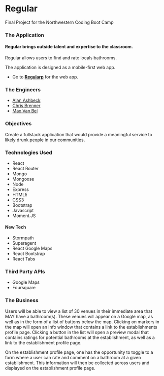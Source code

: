 # Regular
Final Project for the Northwestern Coding Boot Camp
### The Application

#### Regular brings outside talent and expertise to the classroom.

Regular allows users to find and rate locals bathrooms. 

The application is designed as a mobile-first web app.

* Go to [**Regularp**](https://Regular-app.herokuapp.com/) for the web app.

### The Engineers

* [Alan Ashbeck](https://github.com/a-ashbeck)
* [Chris Brenner](https://github.com/cbrenner04)
* [Max Van Bel](https://github.com/mdvb1001)

### Objectives

Create a fullstack application that would provide a meaningful service to likely drunk people in our communities.

### Technologies Used

* React
* React Router
* Mongo
* Mongoose
* Node
* Express
* HTML5
* CSS3
* Bootstrap
* Javascript
* Moment.JS

#### New Tech

* Stormpath
* Superagent
* React Google Maps
* React Bootstrap
* React Tabs

### Third Party APIs

* Google Maps
* Foursquare

### The Business

Users will be able to view a list of 30 venues in their immediate area that MAY have a bathroom(s). These venues will appear on a Google map, as well as in the form of a list of buttons below the map. Clicking on markers in the map will open an info window that contains a link to the establishments profile page. Clicking a button in the list will open a preview modal that contains ratings for potential bathrooms at the establishment, as well as a link to the establishment profile page. 

On the establishment profile page, one has the opportunity to toggle to a form where a user can rate and comment on a bathroom at a given establishment. This information will then be collected across users and displayed on the establishment profile page.

